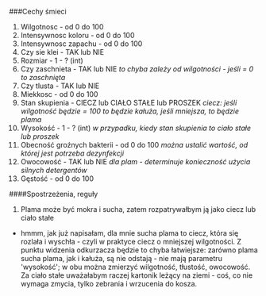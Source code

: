 ###Cechy śmieci
1. Wilgotnosc - od 0 do 100
2. Intensywnosc koloru - od 0 do 100
3. Intensywnosc zapachu - od 0 do 100
4. Czy sie klei - TAK lub NIE
5. Rozmiar - 1 - ? (int)
6. Czy zaschnieta - TAK lub NIE *to chyba zależy od wilgotności - jeśli = 0 to zaschnięta*
7. Czy tlusta - TAK lub NIE
8. Miekkosc - od 0 do 100
9. Stan skupienia - CIECZ lub CIAŁO STAŁE lub PROSZEK *ciecz: jeśli wilgotność będzie = 100 to będzie kałuża, jeśli mniejsza, to będzie plama*
10. Wysokość - 1 - ? (int) *w przypadku, kiedy stan skupienia to ciało stałe lub proszek*
11. Obecność groźnych bakterii - od 0 do 100 *można ustalić wartość, od której jest potrzeba dezynfekcji*
12. Owocowość - TAK lub NIE *dla plam - determinuje konieczność użycia silnych detergentów*
13. Gęstość - od 0 do 100

####Spostrzeżenia, reguły
1. Plama może być mokra i sucha, zatem rozpatrywałbym ją jako ciecz lub ciało stałe
- hmmm, jak już napisałam, dla mnie sucha plama to ciecz, która się rozlała i wyschła - czyli w praktyce ciecz o mniejszej wilgotności. Z punktu widzenia odkurzacza będzie to chyba łatwiejsze: zarówno plama sucha plama, jak i kałuża, są nie odstają - nie mają parametru 'wysokość'; w obu można zmierzyć wilgotność, tłustość, owocowość. Za ciało stałe uważałabym raczej kartonik leżący na ziemi - coś, co nie wymaga zmycia, tylko zebrania i wrzucenia do kosza.
